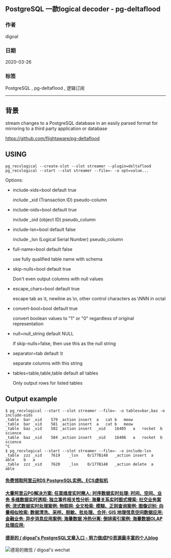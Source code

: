 ## PostgreSQL 一款logical decoder - pg-deltaflood  
  
### 作者   
digoal  
  
### 日期                              
2020-03-26   
  
### 标签                                    
PostgreSQL , pg-deltaflood , 逻辑订阅     
  
----   
  
## 背景            
stream changes to a PostgreSQL database in an easily parsed format for mirroring to a third party application or database  
  
https://github.com/flightaware/pg-deltaflood  
  
USING  
-----  
  
```  
pg_recvlogical --create-slot --slot streamer --plugin=deltaflood  
pg_recvlogical --start --slot streamer --file=- -o opt=value...  
```  
  
Options:  
  
* include-xids=bool default true  
  
    include _xid (Transaction ID) pseudo-column  
      
* include-oids=bool default true  
  
    include _oid (object ID) pseudo_column  
      
* include-lsn=bool default false  
  
    include _lsn (Logical Serial Number) pseudo_column  
      
* full-name=bool default false  
  
    use fully qualified table name with schema  
      
* skip-nulls=bool default true  
  
    Don't even output columns with null values  
      
* escape_chars=bool default true  
  
    escape tab as \t, newline as \n, other control characters as \NNN in octal  
      
* convert-bool=bool default true  
  
    convert boolean values to "1" or "0" regardless of original representation  
  
* null=null_string default NULL  
  
    if skip-nulls=false, then use this as the null string  
      
* separator=tab default \t  
  
    separate columns with this string  
      
* tables=table,table,table default all tables  
  
    Only output rows for listed tables  
  
Output example  
--------------  
  
```  
$ pg_recvlogical --start --slot streamer --file=- -o tables=bar,baz -o include-oids  
_table	bar	_xid	579	_action	insert	a	cat	b	meow  
_table	bar	_xid	581	_action	insert	a	cat	b	meow  
_table	baz	_xid	582	_action	insert	_oid	16405	a	rocket	b	science  
_table	baz	_xid	584	_action	insert	_oid	16406	a	rocket	b	science  
^C  
$ pg_recvlogical --start --slot streamer --file=- -o include-lsn   
_table	zzz	_xid	7619	_lsn	0/177B148	_action	insert	a	able	b	a  
_table	zzz	_xid	7620	_lsn	0/177B148	_action	delete	a	able  
```  
  
  
  
  
  
  
  
  
  
  
  
  
  
  
  
  
  
#### [免费领取阿里云RDS PostgreSQL实例、ECS虚拟机](https://www.aliyun.com/database/postgresqlactivity "57258f76c37864c6e6d23383d05714ea")
  
  
#### [大量阿里云PG解决方案: 任意维度实时圈人; 时序数据实时处理; 时间、空间、业务 多维数据实时透视; 独立事件相关性分析; 海量关系实时图式搜索; 社交业务案例; 流式数据实时处理案例; 物联网; 全文检索; 模糊、正则查询案例; 图像识别; 向量相似检索; 数据清洗、采样、脱敏、批处理、合并; GIS 地理信息空间数据应用; 金融业务; 异步消息应用案例; 海量数据 冷热分离; 倒排索引案例; 海量数据OLAP处理应用;](https://yq.aliyun.com/topic/118 "40cff096e9ed7122c512b35d8561d9c8")
  
  
#### [德哥的 / digoal's PostgreSQL文章入口 - 努力做成PG资源最丰富的个人blog](https://github.com/digoal/blog/blob/master/README.md "22709685feb7cab07d30f30387f0a9ae")
  
  
![德哥的微信 / digoal's wechat](../pic/digoal_weixin.jpg "f7ad92eeba24523fd47a6e1a0e691b59")
  
